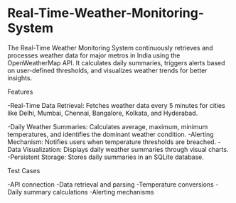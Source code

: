 # Real-Time-Weather-Monitoring-System
The Real-Time Weather Monitoring System continuously retrieves and processes weather data for major metros in India using the OpenWeatherMap API. It calculates daily summaries, triggers alerts based on user-defined thresholds, and visualizes weather trends for better insights.

Features

-Real-Time Data Retrieval: Fetches weather data every 5 minutes for cities like Delhi, Mumbai, Chennai, Bangalore, Kolkata, and Hyderabad.

-Daily Weather Summaries: Calculates average, maximum, minimum temperatures, and identifies the dominant weather condition.
-Alerting Mechanism: Notifies users when temperature thresholds are breached.
-Data Visualization: Displays daily weather summaries through visual charts.
-Persistent Storage: Stores daily summaries in an SQLite database.

Test Cases

-API connection
-Data retrieval and parsing
-Temperature conversions
-Daily summary calculations
-Alerting mechanisms
